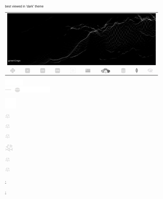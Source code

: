 <table align="center" border="0" cellspacing="0" cellpadding="0"><sub><sub>best viewed in 'dark' theme</sub></sub>
<tr>
  <td colspan="10" border="0" cellspacing="0" cellpadding="0" ><a href="https://wallpaperaccess.com/black-digital"><img src="quantized_relief_adjusted_with_sfmono.png" href="https://wallpaperaccess.com/black-digital"/></a></td>
</tr>
<tr>
  <td align="center"><a href="https://www.python.org/"><img src="python-16.png"/></a></td>
  <td align="center"><a href="https://developer.mozilla.org/en-US/docs/Web/JavaScript"><img src="js-16.png"/></a></td>
  <td align="center"><a href="https://developer.mozilla.org/en-US/docs/Web/CSS"><img src="css-16.png"/></a></td>
  <td align="center"><a href="https://developer.mozilla.org/en-US/docs/Web/HTML"><img src="html-16.png"/></a></td>
  <td align="center"><a href="https://www.tableau.com/"><img src="tableau-logo.png"/></a></td>
  <td align="center"><a href="https://www.zsh.org/"><img src="terminal-icon-16.png"/></a></td>
  <td align="center"><a href="https://docs.microsoft.com/en-us/office/vba"><img src="vba-logo.png"/></a></td>
  <td align="center"><a href="https://www.postgresql.org/"><img src="database-5-16.png"/></a></td>
  <td align="center"><a href="https://www.mongodb.com/"><img src="mongodb-logo.png"/></a></td>
  <td align="center"><a href="https://www.r-project.org/"><img src="r-programming-language.png"/></a></td>
</tr>
</table>

![neural-network-icon-16](neural_network_slice_01.png "this")<br>
![neural-network-icon-16](neural_network_slice_02.png "this this")

<sub>![neural-network-icon-20](neural-network-icon-dark-20.png "this this this")</sub>

![neural-network-icon-16](neural-network-icon-16.png "this this this this")

![neural-network-icon-16](neural-network-icon-16.png "this this this this this")

![neural-network-icon-16](neural-network-icon-16.png "this this this this this this")

![neural-network-icon-20](neural-network-icon-27.png "this this this this this this this")

![neural-network-icon-16](neural-network-icon-16.png "this this this this this this this this")

![neural-network-icon-16](neural-network-icon-16.png "this this this this this this this this this")

<sub>[·](a "· this text")</sub>

<sub>[·](a "· this text")</sub>

<!--



[![name](link to image on GH)](link to your URL)

**justineichelberger/justineichelberger** is a ✨ _special_ ✨ repository because its `README.md` (this file) appears on your GitHub profile.

Here are some ideas to get you started:

- 🔭 I’m currently working on ...
- 🌱 I’m currently learning ...
- 👯 I’m looking to collaborate on ...
- 🤔 I’m looking for help with ...
- 💬 Ask me about ...
- 📫 How to reach me: ...
- 😄 Pronouns: ...
- ⚡ Fun fact: ...

-->

